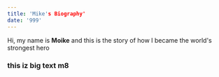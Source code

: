 ```yaml
---
title: 'Mike's Biography'
date: '999'
---
```


Hi, my name is **Moike** and this is the story of how I became the world's strongest hero
<h3>this iz big text m8</h3>